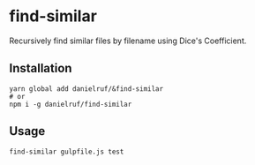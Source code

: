 # find-similar
Recursively find similar files by filename using Dice's Coefficient.

## Installation

```shell
yarn global add danielruf/&find-similar
# or
npm i -g danielruf/find-similar
```

## Usage

```shell
find-similar gulpfile.js test
```